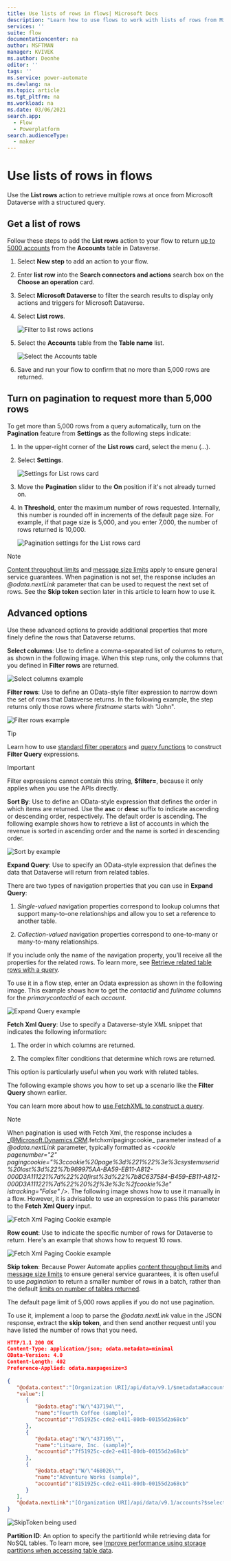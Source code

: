 ```yaml
---
title: Use lists of rows in flows| Microsoft Docs
description: "Learn how to use flows to work with lists of rows from Microsoft Dataverse."
services: ''
suite: flow
documentationcenter: na
author: MSFTMAN
manager: KVIVEK
ms.author: Deonhe
editor: ''
tags: ''
ms.service: power-automate
ms.devlang: na
ms.topic: article
ms.tgt_pltfrm: na
ms.workload: na
ms.date: 03/06/2021
search.app: 
  - Flow
  - Powerplatform
search.audienceType: 
  - maker
---
```


# Use lists of rows in flows

Use the **List rows** action to retrieve multiple rows at once from Microsoft Dataverse with a structured query.

## Get a list of rows

Follow these steps to add the **List rows** action to your flow to return [up to 5000 accounts](https://docs.microsoft.com/powerapps/developer/common-data-service/webapi/query-data-web-api#limits-on-number-of-entities-returned) from the **Accounts** table in Dataverse.

1. Select **New step** to add an action to your flow.

1. Enter **list row** into the **Search connectors and actions** search box on the **Choose an operation** card.

1. Select **Microsoft Dataverse** to filter the search results to display only actions and triggers for Microsoft Dataverse.

1. Select **List rows**.

   ![Filter to list rows actions](../media/list-rows/list-rows-action.png "Filter to list rows actions")

1. Select the **Accounts** table from the **Table name** list.

   ![Select the Accounts table](../media/list-rows/select-accounts.png "Select the Accounts table")

1. Save and run your flow to confirm that no more than 5,000 rows are returned.

## Turn on pagination to request more than 5,000 rows

To get more than 5,000 rows from a query automatically, turn on the **Pagination** feature from **Settings** as the following steps indicate:

1. In the upper-right corner of the **List rows** card, select the menu (...).

1. Select **Settings**.

      ![Settings for List rows card](../media/list-rows/select-settings.png)

1. Move the **Pagination** slider to the **On** position if it's not already turned on.

1. In **Threshold**, enter the maximum<!--Edit note: Verify if min or max here. --> number of rows requested. Internally, this number is rounded off in increments of the default page size. For example, if that page size is 5,000, and you enter 7,000, the number of rows returned is 10,000.

   ![Pagination settings for the List rows card](../media/list-rows/pagination-settings.png "Pagination settings for the List rows card")

>[!NOTE]
>[Content throughput limits](https://docs.microsoft.com/power-automate/limits-and-config#content-throughput-limits) and [message size limits](https://docs.microsoft.com/power-automate/limits-and-config#message-size) apply to ensure general service guarantees. When pagination is not set, the response includes an _@odata.nextLink_ parameter that can be used to request the next set of rows. See the **Skip token** section later in this article to learn how to use it.

## Advanced options

<!-- 1. Follow the steps in the [Get a list of rows](#get-a-list-of-rows) and the [Turn on pagination](#turn-on-pagination) sections earlier in this article.

1. Expand **Show advanced options**.
   
   ![Advanced options](../media/list-rows/show-advanced-options.png) -->

Use these advanced options to provide additional properties that more finely define the rows that Dataverse returns.

**Select columns**: Use to define a comma-separated list of columns to return, as shown in the following image. When this step runs, only the columns that you defined in **Filter rows** are returned.<!-- Edit note: Is this correct or should it be Select columns. -->

![Select columns example](../media/list-rows/select-columns.png)

**Filter rows**: Use to define an OData-style filter expression to narrow down the set of rows that Dataverse returns. In the following example, the step returns only those rows where *firstname* starts with "John".

![Filter rows example](../media/list-rows/filter-rows.png)

>[!TIP]
>Learn how to use [standard filter operators](https://docs.microsoft.com/powerapps/developer/common-data-service/webapi/query-data-web-api#standard-filter-operators) and [query functions](https://docs.microsoft.com/powerapps/developer/common-data-service/webapi/query-data-web-api#standard-query-functions)
to construct **Filter Query** expressions.

>[!IMPORTANT]
>Filter expressions cannot contain this string, **\$filter=**, because it only applies when you use the APIs directly.

**Sort By**: Use to define an OData-style expression that defines the order in which items are returned. Use the **asc** or **desc** suffix to indicate ascending or descending order, respectively. The default order is ascending. The following example shows how to retrieve a list of accounts in which the revenue is sorted in ascending order and the name is sorted in descending order.<!-- Edit note: Not sure if it matters but there is a comma before asc but not before desc. -->

![Sort by example](../media/list-rows/sort-by.png "Sort by example")

**Expand Query**: Use to specify an OData-style expression that defines the data that Dataverse will return from related tables.

<!--todo: I am not sure how talk about navigation properties is related here-->
There are two types of navigation properties that you can use in **Expand Query**:

   1. *Single-valued* navigation properties correspond to lookup columns that support many-to-one relationships and allow you to set a reference to another table.

   1. *Collection-valued* navigation properties correspond to one-to-many or many-to-many relationships.

If you include only the name of the navigation property, you’ll receive all the properties for the related rows. To learn more, see [Retrieve related table rows with a query](https://docs.microsoft.com/powerapps/developer/common-data-service/webapi/retrieve-related-tables-query).

To use it in a flow step, enter an Odata expression as shown in the following image. This example shows how to get the *contactid* and *fullname* columns for the *primarycontactid* of each *account*.

![Expand Query example](../media/list-rows/expand-query.png "Expand Query example")

**Fetch Xml Query**: Use to specify a Dataverse-style XML snippet that indicates the following information:

   1. The order in which columns are returned.

   1. The complex filter conditions that determine which rows are returned.

This option is particularly useful when you work with related tables.

The following example shows you how to set up a scenario like the **Filter Query** shown earlier.<!-- Edit note: If no image should we hide this line. -->

<!--todo - image needs to be updated-->
<!-- ![Fetch XML query](../media/list-rows/84cbba9918d8717347ca64d7764279bb.png) -->

You can learn more about how to [use FetchXML to construct a query](https://docs.microsoft.com/powerapps/developer/common-data-service/use-fetchxml-construct-query).

>[!NOTE]
>When pagination is used with Fetch Xml, the response includes a _@Microsoft.Dynamics.CRM.fetchxmlpagingcookie_ parameter instead of a _@odata.nextLink_ parameter, typically formatted as _<cookie pagenumber=\"2\" pagingcookie=\"%3ccookie%20page%3d%221%22%3e%3csystemuserid%20last%3d%22%7b969975AA-BA59-EB11-A812-000D3A111221%7d%22%20first%3d%22%7b8C637584-B459-EB11-A812-000D3A111221%7d%22%20%2f%3e%3c%2fcookie%3e\" istracking=\"False\" />_. The following image shows how to use it manually in a flow. However, it is advisable to use an expression to pass this parameter to the **Fetch Xml Query** input.

![Fetch Xml Paging Cookie example](../media/list-rows/fetch-xml-paging-cookie.png "Fetch Xml Paging Cookie example")

**Row count**: Use to indicate the specific number of rows for Dataverse to return. Here's an example that shows how to request 10 rows.

![Fetch Xml Paging Cookie example](../media/list-rows/row-count.png "Fetch Xml Paging Cookie example")

<!--todo This section doesn't feel totally relevant to skip token-->

**Skip token**: Because Power Automate applies [content throughput limits](https://docs.microsoft.com/power-automate/limits-and-config#content-throughput-limits) and [message size limits](https://docs.microsoft.com/power-automate/limits-and-config#message-size) to ensure general service guarantees, it is often useful to use *pagination* to return a smaller number of rows in a batch, rather than the default [limits on number of tables returned](https://docs.microsoft.com/powerapps/developer/common-data-service/webapi/query-data-web-api#limits-on-number-of-tables-returned).

The default page limit of 5,000 rows applies if you do not use pagination.

<!--todo: what is "it"?-->
To use it, implement a loop to parse the *\@odata.nextLink* value in the JSON response, extract the **skip token**, and then send another request until you have listed the number of rows that you need.

```json
HTTP/1.1 200 OK  
Content-Type: application/json; odata.metadata=minimal  
OData-Version: 4.0  
Content-Length: 402  
Preference-Applied: odata.maxpagesize=3  
  
{  
   "@odata.context":"[Organization URI]/api/data/v9.1/$metadata#accounts(name)",
   "value":[  
      {  
         "@odata.etag":"W/\"437194\"",
         "name":"Fourth Coffee (sample)",
         "accountid":"7d51925c-cde2-e411-80db-00155d2a68cb"
      },
      {  
         "@odata.etag":"W/\"437195\"",
         "name":"Litware, Inc. (sample)",
         "accountid":"7f51925c-cde2-e411-80db-00155d2a68cb"
      },
      {  
         "@odata.etag":"W/\"468026\"",
         "name":"Adventure Works (sample)",
         "accountid":"8151925c-cde2-e411-80db-00155d2a68cb"
      }
   ],
   "@odata.nextLink":"[Organization URI]/api/data/v9.1/accounts?$select=name&$skiptoken=%3Ccookie%20pagenumber=%222%22%20pagingcookie=%22%253ccookie%2520page%253d%25221%2522%253e%253caccountid%2520last%253d%2522%257b8151925C-CDE2-E411-80DB-00155D2A68CB%257d%2522%2520first%253d%2522%257b7D51925C-CDE2-E411-80DB-00155D2A68CB%257d%2522%2520%252f%253e%253c%252fcookie%253e%22%20/%3E"
}
```

![SkipToken being used](../media/list-rows/skip-token.png "SkipToken being used")

**Partition ID**: An option to specify the partitionId while retrieving data for NoSQL tables. To learn more, see [Improve performance using storage partitions when accessing table data](https://docs.microsoft.com/powerapps/developer/data-platform/org-service/azure-storage-partitioning-sdk).
